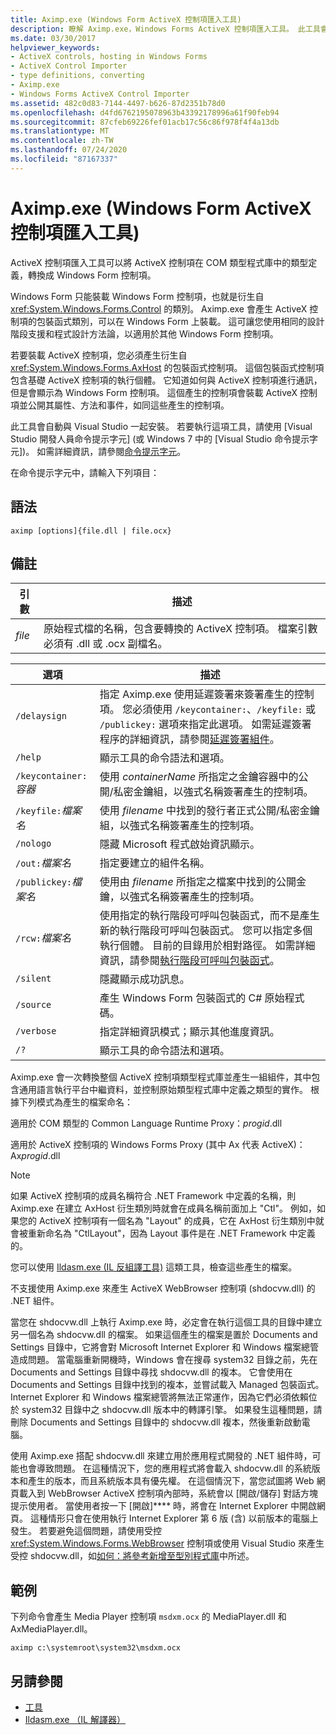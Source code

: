 ```yaml
---
title: Aximp.exe (Windows Form ActiveX 控制項匯入工具)
description: 瞭解 Aximp.exe，Windows Forms ActiveX 控制項匯入工具。 此工具會將適用于 ActiveX 的 COM 類型程式庫中的類型定義轉換成 Windows Forms。
ms.date: 03/30/2017
helpviewer_keywords:
- ActiveX controls, hosting in Windows Forms
- ActiveX Control Importer
- type definitions, converting
- Aximp.exe
- Windows Forms ActiveX Control Importer
ms.assetid: 482c0d83-7144-4497-b626-87d2351b78d0
ms.openlocfilehash: d4fd6762195078963b43392178996a61f90feb94
ms.sourcegitcommit: 87cfeb69226fef01acb17c56c86f978f4f4a13db
ms.translationtype: MT
ms.contentlocale: zh-TW
ms.lasthandoff: 07/24/2020
ms.locfileid: "87167337"
---
```

# <a name="aximpexe-windows-forms-activex-control-importer"></a>Aximp.exe (Windows Form ActiveX 控制項匯入工具)
ActiveX 控制項匯入工具可以將 ActiveX 控制項在 COM 類型程式庫中的類型定義，轉換成 Windows Form 控制項。  
  
 Windows Form 只能裝載 Windows Form 控制項，也就是衍生自 <xref:System.Windows.Forms.Control> 的類別。 Aximp.exe 會產生 ActiveX 控制項的包裝函式類別，可以在 Windows Form 上裝載。 這可讓您使用相同的設計階段支援和程式設計方法論，以適用於其他 Windows Form 控制項。  
  
 若要裝載 ActiveX 控制項，您必須產生衍生自 <xref:System.Windows.Forms.AxHost> 的包裝函式控制項。 這個包裝函式控制項包含基礎 ActiveX 控制項的執行個體。 它知道如何與 ActiveX 控制項進行通訊，但是會顯示為 Windows Form 控制項。 這個產生的控制項會裝載 ActiveX 控制項並公開其屬性、方法和事件，如同這些產生的控制項。  
  
 此工具會自動與 Visual Studio 一起安裝。 若要執行這項工具，請使用 [Visual Studio 開發人員命令提示字元] (或 Windows 7 中的 [Visual Studio 命令提示字元])。 如需詳細資訊，請參閱[命令提示字元](developer-command-prompt-for-vs.md)。  
  
 在命令提示字元中，請輸入下列項目：  
  
## <a name="syntax"></a>語法  
  
```console  
aximp [options]{file.dll | file.ocx}  
```  
  
## <a name="remarks"></a>備註  
  
|引數|描述|  
|--------------|-----------------|  
|*file*|原始程式檔的名稱，包含要轉換的 ActiveX 控制項。 檔案引數必須有 .dll 或 .ocx 副檔名。|  
  
|選項|描述|  
|------------|-----------------|  
|`/delaysign`|指定 Aximp.exe 使用延遲簽署來簽署產生的控制項。 您必須使用 `/keycontainer:`、`/keyfile:` 或 `/publickey:` 選項來指定此選項。 如需延遲簽署程序的詳細資訊，請參閱[延遲簽署組件](../../standard/assembly/delay-sign.md)。|  
|`/help`|顯示工具的命令語法和選項。|  
|`/keycontainer:`*容器*|使用 *containerName* 所指定之金鑰容器中的公開/私密金鑰組，以強式名稱簽署產生的控制項。|  
|`/keyfile:`*檔案名*|使用 *filename* 中找到的發行者正式公開/私密金鑰組，以強式名稱簽署產生的控制項。|  
|`/nologo`|隱藏 Microsoft 程式啟始資訊顯示。|  
|`/out:`*檔案名*|指定要建立的組件名稱。|  
|`/publickey:`*檔案名*|使用由 *filename* 所指定之檔案中找到的公開金鑰，以強式名稱簽署產生的控制項。|  
|`/rcw:`*檔案名*|使用指定的執行階段可呼叫包裝函式，而不是產生新的執行階段可呼叫包裝函式。 您可以指定多個執行個體。 目前的目錄用於相對路徑。 如需詳細資訊，請參閱[執行階段可呼叫包裝函式](../../standard/native-interop/runtime-callable-wrapper.md)。|  
|`/silent`|隱藏顯示成功訊息。|  
|`/source`|產生 Windows Form 包裝函式的 C# 原始程式碼。|  
|`/verbose`|指定詳細資訊模式；顯示其他進度資訊。|  
|`/?`|顯示工具的命令語法和選項。|  
  
 Aximp.exe 會一次轉換整個 ActiveX 控制項類型程式庫並產生一組組件，其中包含通用語言執行平台中繼資料，並控制原始類型程式庫中定義之類型的實作。 根據下列模式為產生的檔案命名：  
  
 適用於 COM 類型的 Common Language Runtime Proxy：*progid*.dll  
  
 適用於 ActiveX 控制項的 Windows Forms Proxy (其中 Ax 代表 ActiveX)：Ax*progid*.dll  
  
> [!NOTE]
> 如果 ActiveX 控制項的成員名稱符合 .NET Framework 中定義的名稱，則 Aximp.exe 在建立 AxHost 衍生類別時就會在成員名稱前面加上 "Ctl"。 例如，如果您的 ActiveX 控制項有一個名為 "Layout" 的成員，它在 AxHost 衍生類別中就會被重新命名為 "CtlLayout"，因為 Layout 事件是在 .NET Framework 中定義的。  
  
 您可以使用 [Ildasm.exe (IL 反組譯工具)](ildasm-exe-il-disassembler.md) 這類工具，檢查這些產生的檔案。  
  
 不支援使用 Aximp.exe 來產生 ActiveX WebBrowser 控制項 (shdocvw.dll) 的 .NET 組件。  
  
 當您在 shdocvw.dll 上執行 Aximp.exe 時，必定會在執行這個工具的目錄中建立另一個名為 shdocvw.dll 的檔案。 如果這個產生的檔案是置於 Documents and Settings 目錄中，它將會對 Microsoft Internet Explorer 和 Windows 檔案總管造成問題。 當電腦重新開機時，Windows 會在搜尋 system32 目錄之前，先在 Documents and Settings 目錄中尋找 shdocvw.dll 的複本。 它會使用在 Documents and Settings 目錄中找到的複本，並嘗試載入 Managed 包裝函式。 Internet Explorer 和 Windows 檔案總管將無法正常運作，因為它們必須依賴位於 system32 目錄中之 shdocvw.dll 版本中的轉譯引擎。 如果發生這種問題，請刪除 Documents and Settings 目錄中的 shdocvw.dll 複本，然後重新啟動電腦。  
  
 使用 Aximp.exe 搭配 shdocvw.dll 來建立用於應用程式開發的 .NET 組件時，可能也會導致問題。 在這種情況下，您的應用程式將會載入 shdocvw.dll 的系統版本和產生的版本，而且系統版本具有優先權。 在這個情況下，當您試圖將 Web 網頁載入到 WebBrowser ActiveX 控制項內部時，系統會以 [開啟/儲存] 對話方塊提示使用者。 當使用者按一下 [開啟]**** 時，將會在 Internet Explorer 中開啟網頁。 這種情形只會在使用執行 Internet Explorer 第 6 版 (含) 以前版本的電腦上發生。 若要避免這個問題，請使用受控 <xref:System.Windows.Forms.WebBrowser> 控制項或使用 Visual Studio 來產生受控 shdocvw.dll，如[如何：將參考新增至型別程式庫](../interop/how-to-add-references-to-type-libraries.md)中所述。  
  
## <a name="example"></a>範例  
 下列命令會產生 Media Player 控制項 `msdxm.ocx` 的 MediaPlayer.dll 和 AxMediaPlayer.dll。  
  
```console
aximp c:\systemroot\system32\msdxm.ocx  
```  
  
## <a name="see-also"></a>另請參閱

- [工具](index.md)
- [Ildasm.exe （IL 解譯器）](ildasm-exe-il-disassembler.md)
